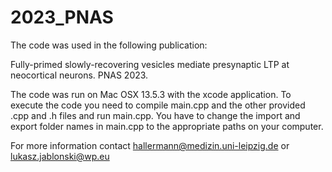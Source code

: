 # 2023_PNAS
The code was used in the following publication:

Fully-primed slowly-recovering vesicles mediate presynaptic LTP at neocortical neurons.
PNAS 2023.

The code was run on Mac OSX 13.5.3 with the xcode application. To execute the code you need to compile main.cpp and the other provided .cpp and .h files and run main.cpp. You have to change the import and export folder names in main.cpp to the appropriate paths on your computer.

For more information contact hallermann@medizin.uni-leipzig.de or lukasz.jablonski@wp.eu 
